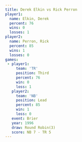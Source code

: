 ```yaml
---
title: Derek Elkin vs Rick Perron
player1:            
  name: Elkin, Derek
  percent: 76       
  wins: 0           
  losses: 1         
player2:            
  name: Perron, Rick
  percent: 85       
  wins: 1           
  losses: 0         
games:
 - player1:         
     team: 'TR'     
     position: Third
     percent: 76    
     win: 0         
     loss: 1        
   player2:        
     team: 'NB'    
     position: Lead
     percent: 85   
     win: 1        
     loss: 0       
   event: Brier        
   year: 1996          
   draw: Round Robin(3)
   score: NB 7 - TR 5  
---
```

